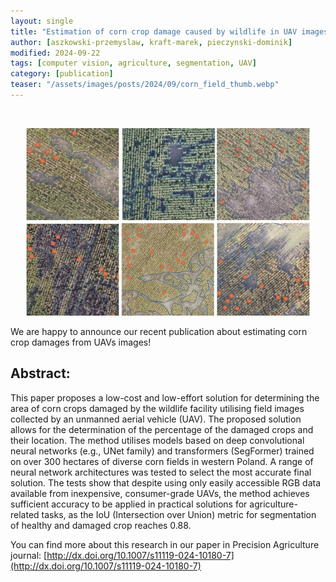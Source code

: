 ```yaml
---
layout: single
title: "Estimation of corn crop damage caused by wildlife in UAV images"
author: [aszkowski-przemyslaw, kraft-marek, pieczynski-dominik]
modified: 2024-09-22
tags: [computer vision, agriculture, segmentation, UAV]
category: [publication]
teaser: "/assets/images/posts/2024/09/corn_field_thumb.webp"
---
```

<BR>

<p align="center">
    <img src="/assets/images/posts/2024/09/corn_fields.webp" height="300px" />
</p>

We are happy to announce our recent publication about estimating corn crop damages from UAVs images!

## Abstract:

This paper proposes a low-cost and low-effort solution for determining the area of corn crops damaged by the wildlife facility utilising field images collected by an unmanned aerial vehicle (UAV). The proposed solution allows for the determination of the percentage of the damaged crops and their location. The method utilises models based on deep convolutional neural networks (e.g., UNet family) and transformers (SegFormer) trained on over 300 hectares of diverse corn fields in western Poland. A range of neural network architectures was tested to select the most accurate final solution. The tests show that despite using only easily accessible RGB data available from inexpensive, consumer-grade UAVs, the method achieves sufficient accuracy to be applied in practical solutions for agriculture-related tasks, as the IoU (Intersection over Union) metric for segmentation of healthy and damaged crop reaches 0.88.

You can find more about this research in our paper in Precision Agriculture journal: [http://dx.doi.org/10.1007/s11119-024-10180-7](http://dx.doi.org/10.1007/s11119-024-10180-7)
